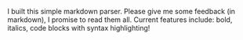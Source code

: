 I built this simple markdown parser. Please give me some feedback (in markdown), I promise to read them all. Current features include: bold, italics, code blocks with syntax highlighting!
